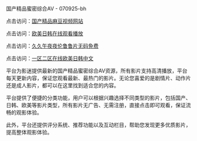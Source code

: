 国产精品蜜密综合AV - 070925-bh

点击访问：<a href="https://heiliaowzu4ur.pages.dev">国产精品麻豆视频网站</a>

点击访问：<a href="https://heiliaozj3tjd.pages.dev">欧美日韩在线观看播放</a>

点击访问：<a href="https://heiliaoe8ajia.pages.dev">久久午夜夜伦鲁鲁片无码免费</a>

点击访问：<a href="https://heiliaoxqkkct.pages.dev">一区二区在线欧美日韩中文</a>

平台为影迷提供最新的国产精品蜜密综合AV资源，所有影片支持高清播放，平台每天更新内容，保证您观看最新、最热门的影片。无论您喜爱的是剧情片、动作片还是成人影片，都可以在这里找到适合您的内容。

平台提供了便捷的分类功能，用户可以根据兴趣选择不同类型的影片，包括国产、日韩、欧美等影片类型，所有影片无广告、无需注册，直接点击即可观看，保证流畅的观影体验。

此外，平台还提供评分系统、推荐功能以及互动栏目，帮助您发现更多优质影片，提高整体观影体验。

<span style="display:none;">[Canonical link](https://github.com/songdinha20250709/viv16 ）</span>
